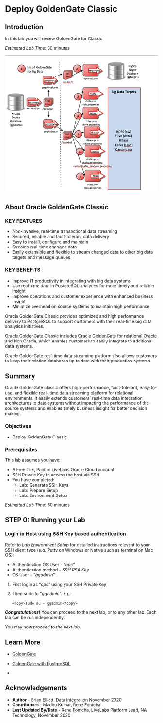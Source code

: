 # Deploy GoldenGate Classic

## Introduction

In this lab you will review GoldenGate for Classic

*Estimated Lab Time*:  30 minutes

  ![](./images/image110_1.png " ")

## About Oracle GoldenGate Classic

### KEY FEATURES

  - Non-invasive, real-time transactional data streaming
  - Secured, reliable and fault-tolerant data delivery
  - Easy to install, configure and maintain
  - Streams real-time changed data
  - Easily extensible and flexible to stream changed data to other big data targets and message queues

### KEY BENEFITS

  - Improve IT productivity in integrating with big data systems
  - Use real-time data in PostgreSQL analytics for more timely and reliable insight
  - Improve operations and customer experience with enhanced business insight
  - Minimize overhead on source systems to maintain high performance

Oracle GoldenGate Classic provides optimized and high performance delivery to PsotgreSQL to support customers with their real-time big data analytics initiatives.

Oracle GoldenGate Classic includes Oracle GoldenGate for relational Oracle and Non Oracle, which enables customers to easily integrate to additional data systems.

Oracle GoldenGate real-time data streaming platform also allows customers to keep their relation databases up to date with their production systems.

## Summary

Oracle GoldenGate classic offers high-performance, fault-tolerant, easy-to-use, and flexible real- time data streaming platform for relational environments. It easily extends customers’ real-time data
integration architectures to data systems without impacting the performance of the source systems and enables timely business insight for better decision making.

### Objectives
- Deploy GoldenGate Classic

### Prerequisites
This lab assumes you have:
- A Free Tier, Paid or LiveLabs Oracle Cloud account
- SSH Private Key to access the host via SSH
- You have completed:
    - Lab: Generate SSH Keys
    - Lab: Prepare Setup
    - Lab: Environment Setup


*Estimated Lab Time*:  60 minutes

## **STEP 0:** Running your Lab
### Login to Host using SSH Key based authentication
Refer to *Lab Environment Setup* for detailed instructions relevant to your SSH client type (e.g. Putty on Windows or Native such as terminal on Mac OS):
  - Authentication OS User - “*opc*”
  - Authentication method - *SSH RSA Key*
  - OS User – “*ggadmin*”.

1. First login as “*opc*” using your SSH Private Key

2. Then sudo to “*ggadmin*”. E.g.

    ```
    <copy>sudo su - ggadmin</copy>
    ```

***Congratulations!*** You can proceed to the next lab, or to any other lab. Each lab can be run independently.


You may now *proceed to the next lab*.

## Learn More

* [GoldenGate](https://www.oracle.com/middleware/data-integration/goldengate/")

* [GoldenGate with PostgreSQL](https://docs.oracle.com/en/middleware/goldengate/core/19.1/gghdb/using-oracle-goldengate-postgresql.html/")
*
## Acknowledgements
* **Author** - Brian Elliott, Data Integration  November 2020
* **Contributors** - Madhu Kumar, Rene Fontcha
* **Last Updated By/Date** - Rene Fontcha, LiveLabs Platform Lead, NA Technology, November 2020


